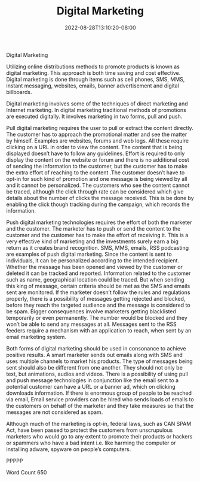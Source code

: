 ﻿---
title: "Digital Marketing"
date: 2022-08-28T13:10:20-08:00
description: "TXT Tips for Web Success"
featured_image: "/images/TXT.jpg"
tags: ["TXT"]
---

Digital Marketing

Utilizing online distributions methods to promote products is known as digital marketing. This approach is both time saving and cost effective. Digital marketing is done through items such as cell phones, SMS, MMS, instant messaging, websites, emails, banner advertisement and digital billboards.

Digital marketing involves some of the techniques of direct marketing and Internet marketing. In digital marketing traditional methods of promotions are executed digitally. It involves marketing in two forms, pull and push.

Pull digital marketing requires the user to pull or extract the content directly. The customer has to approach the promotional matter and see the matter by himself. Examples are websites, forums and web logs. All these require clicking on a URL in order to view the content. The content that is being displayed doesn’t have to follow any guidelines. Effort is required to only display the content on the website or forum and there is no additional cost of sending the information to the customer, but the customer has to make the extra effort of reaching to the content .The customer doesn’t have to opt-in for such kind of promotion and one message is being viewed by all and it cannot be personalized. The customers who see the content cannot be traced, although the click through rate can be considered which give details about the number of clicks the message received. This is be done by enabling the click though tracking during the campaign, which records the information.

Push digital marketing technologies requires the effort of both the marketer and the customer. The marketer has to push or send the content to the customer and the customer has to make the effort of receiving it. This is a very effective kind of marketing and the investments surely earn a big return as it creates brand recognition. SMS, MMS, emails, RSS podcasting are examples of push digital marketing. Since the content is sent to individuals, it can be personalized according to the intended recipient. Whether the message has been opened and viewed by the customer or deleted it can be tracked and reported. Information related to the customer such as name, geographical location could be traced. But when sending this king of message, certain criteria should be met as the SMS and emails sent are monitored. If the marketer doesn’t follow the rules and regulations properly, there is a possibility of messages getting rejected and blocked, before they reach the targeted audience and the message is considered to be spam. Bigger consequences involve marketers getting blacklisted temporarily or even permanently. The number would be blocked and they won’t be able to send any messages at all. Messages sent to the RSS feeders require a mechanism with an application to reach, when sent by an email marketing system.  

Both forms of digital marketing should be used in consonance to achieve positive results. A smart marketer sends out emails along with SMS and uses multiple channels to market his products. The type of messages being sent should also be different from one another. They should not only be text, but animations, audios and videos. There is a possibility of using pull and push message technologies in conjunction like the email sent to a potential customer can have a URL or a banner ad, which on clicking downloads information. If there is enormous group of people to be reached via email, Email service providers can be hired who sends loads of emails to the customers on behalf of the marketer and they take measures so that the messages are not considered as spam.

Although much of the marketing is opt-in, federal laws, such as CAN SPAM Act, have been passed to protect the customers from unscrupulous marketers who would go to any extent to promote their products or hackers or spammers who have a bad intent i.e. like harming the computer or installing adware, spyware on people’s computers.

PPPPP

Word Count 650

